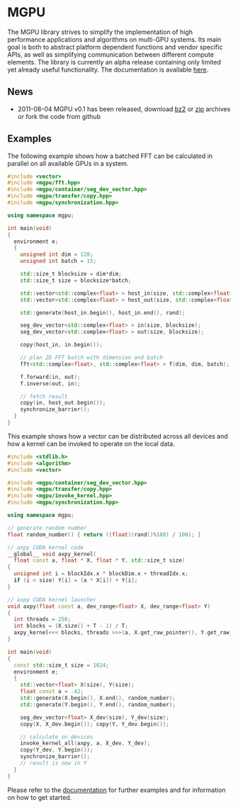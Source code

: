 MGPU
====

The MGPU library strives to simplify the implementation of high performance 
applications and algorithms on multi-GPU systems. Its main goal is both to 
abstract platform dependent functions and vendor specific APIs, as well as 
simplifying communication between different compute elements. The library is 
currently an alpha release containing only limited yet already useful 
functionality. The documentation is available 
[here](http://sschaetz.github.com/mgpu/).


News
----

* 2011-08-04 MGPU v0.1 has been released, download
  [bz2](https://github.com/sschaetz/mgpu/raw/archives/mgpu_0_1.tar.bz2) or
  [zip](https://github.com/sschaetz/mgpu/raw/archives/mgpu_0_1.zip) archives
  or fork the code from github

Examples
--------

The following example shows how a batched FFT can be calculated in parallel on 
all available GPUs in a system. 

```cpp
#include <vector>
#include <mgpu/fft.hpp>
#include <mgpu/container/seg_dev_vector.hpp>
#include <mgpu/transfer/copy.hpp>
#include <mgpu/synchronization.hpp>

using namespace mgpu;

int main(void)
{
  environment e;
  {
    unsigned int dim = 128;
    unsigned int batch = 15;

    std::size_t blocksize = dim*dim;
    std::size_t size = blocksize*batch;

    std::vector<std::complex<float> > host_in(size, std::complex<float>(0));
    std::vector<std::complex<float> > host_out(size, std::complex<float>(0));

    std::generate(host_in.begin(), host_in.end(), rand);

    seg_dev_vector<std::complex<float> > in(size, blocksize);
    seg_dev_vector<std::complex<float> > out(size, blocksize);

    copy(host_in, in.begin());

    // plan 2D FFT batch with dimension and batch
    fft<std::complex<float>, std::complex<float> > f(dim, dim, batch);

    f.forward(in, out);
    f.inverse(out, in);

    // fetch result
    copy(in, host_out.begin());
    synchronize_barrier();
  }
}
```


This example shows how a vector can be distributed across all devices and how
a kernel can be invoked to operate on the local data.



```cpp
#include <stdlib.h>
#include <algorithm>
#include <vector>

#include <mgpu/container/seg_dev_vector.hpp>
#include <mgpu/transfer/copy.hpp>
#include <mgpu/invoke_kernel.hpp>
#include <mgpu/synchronization.hpp>

using namespace mgpu;

// generate random number
float random_number() { return ((float)(rand()%100) / 100); }

// axpy CUDA kernel code
__global__ void axpy_kernel(
  float const a, float * X, float * Y, std::size_t size)
{
  unsigned int i = blockIdx.x * blockDim.x + threadIdx.x;
  if (i < size) Y[i] = (a * X[i]) + Y[i];
}

// axpy CUDA kernel launcher
void axpy(float const a, dev_range<float> X, dev_range<float> Y)
{
  int threads = 256;
  int blocks = (X.size() + T - 1) / T;
  axpy_kernel<<< blocks, threads >>>(a, X.get_raw_pointer(), Y.get_raw_pointer(), Y.size());
}

int main(void)
{
  const std::size_t size = 1024;
  environment e;
  {
    std::vector<float> X(size), Y(size);
    float const a = .42;
    std::generate(X.begin(), X.end(), random_number);
    std::generate(Y.begin(), Y.end(), random_number);

    seg_dev_vector<float> X_dev(size), Y_dev(size);
    copy(X, X_dev.begin()); copy(Y, Y_dev.begin());

    // calculate on devices
    invoke_kernel_all(axpy, a, X_dev, Y_dev);
    copy(Y_dev, Y.begin());
    synchronize_barrier();
    // result is now in Y
  }
}
```


Please refer to the [documentation](http://sschaetz.github.com/mgpu/>)
for further examples and for information on how to get started.

